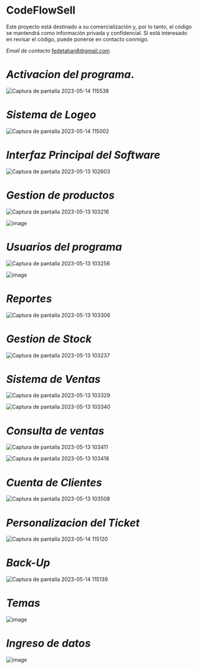 # CodeFlowSell

Este proyecto está destinado a su comercialización y, por lo tanto, el código se mantendrá como información privada y confidencial. Si está interesado en revisar el código, puede ponerse en contacto conmigo.

*Email de contacto*
fedetahan8@gmail.com

# *Activacion del programa*.

![Captura de pantalla 2023-05-14 115538](https://github.com/Federico-Tahan/GestionVentas/assets/88520985/02c8ae32-95a3-4060-8278-4231ac594ff1)


# *Sistema de Logeo*
![Captura de pantalla 2023-05-14 115002](https://github.com/Federico-Tahan/GestionVentas/assets/88520985/b127004c-601b-49e5-a2ce-f74a430ccc12)


# *Interfaz Principal del Software*
![Captura de pantalla 2023-05-13 102603](https://github.com/Federico-Tahan/GestionVentas/assets/88520985/980fb5c7-1d11-4d31-8984-82202f44414a)

# *Gestion de productos*
![Captura de pantalla 2023-05-13 103216](https://github.com/Federico-Tahan/GestionVentas/assets/88520985/737f69be-b884-4aaf-ba5f-8e2c5fc40a62)


![image](https://github.com/Federico-Tahan/GestionVentas/assets/88520985/7cb10ae9-9091-4775-9732-4c24b37f8475)


# *Usuarios del programa*
![Captura de pantalla 2023-05-13 103256](https://github.com/Federico-Tahan/GestionVentas/assets/88520985/6724f3ca-c7d7-48b6-90c2-19088595776e)

![image](https://github.com/Federico-Tahan/GestionVentas/assets/88520985/2a085983-095e-47f5-83a7-7eab2fe8a40b)



# *Reportes*
![Captura de pantalla 2023-05-13 103306](https://github.com/Federico-Tahan/GestionVentas/assets/88520985/ca53e1be-f020-403d-a1cc-69b84b7e83d3)


# *Gestion de Stock*
![Captura de pantalla 2023-05-13 103237](https://github.com/Federico-Tahan/GestionVentas/assets/88520985/838ec970-8190-4b0e-88aa-8f7e0ce25fe1)


# *Sistema de Ventas*
![Captura de pantalla 2023-05-13 103329](https://github.com/Federico-Tahan/GestionVentas/assets/88520985/d0c7b6f4-a1f5-4791-8259-177349e10e0b)


![Captura de pantalla 2023-05-13 103340](https://github.com/Federico-Tahan/GestionVentas/assets/88520985/7a0464c6-4151-4f42-9888-89452fb114d3)



# *Consulta de ventas*
![Captura de pantalla 2023-05-13 103411](https://github.com/Federico-Tahan/GestionVentas/assets/88520985/e7b1bf78-7147-4742-9d0b-11cef6b00e73)


![Captura de pantalla 2023-05-13 103418](https://github.com/Federico-Tahan/GestionVentas/assets/88520985/32c21e4d-e697-4d42-872e-8fd5b0968c3b)



# *Cuenta de Clientes* 
![Captura de pantalla 2023-05-13 103508](https://github.com/Federico-Tahan/GestionVentas/assets/88520985/f289b4bc-0da4-4e47-8581-6dba2335a4e3)


# *Personalizacion del Ticket*
![Captura de pantalla 2023-05-14 115120](https://github.com/Federico-Tahan/GestionVentas/assets/88520985/98143e16-501a-4d9b-bbdc-949372484a36)

# *Back-Up*
![Captura de pantalla 2023-05-14 115139](https://github.com/Federico-Tahan/GestionVentas/assets/88520985/c3986334-97c1-4f7b-9c58-7ec741d070fb)


# *Temas*
![image](https://github.com/Federico-Tahan/GestionVentas/assets/88520985/d1916053-8391-435a-9bcb-24341bf837d3)


# *Ingreso de datos*
![image](https://github.com/Federico-Tahan/GestionVentas/assets/88520985/c891a3c9-f411-432e-9023-905271e65326)


